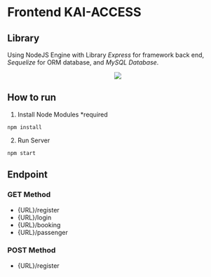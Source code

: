 # Frontend KAI-ACCESS

## Library
Using NodeJS Engine with Library *Express* for framework back end, *Sequelize* for ORM database, and *MySQL Database*. </P>
<p align="center">
    <img src="https://img.icons8.com/color/100/00000/javascript--v2.png"/>
</p>


## How to run 
1. Install Node Modules *required
```
npm install
```

2. Run Server
```
npm start
```


## Endpoint
### GET Method
- {URL}/register
- {URL}/login
- {URL}/booking
- {URL}/passenger

### POST Method
- {URL}/register
 
